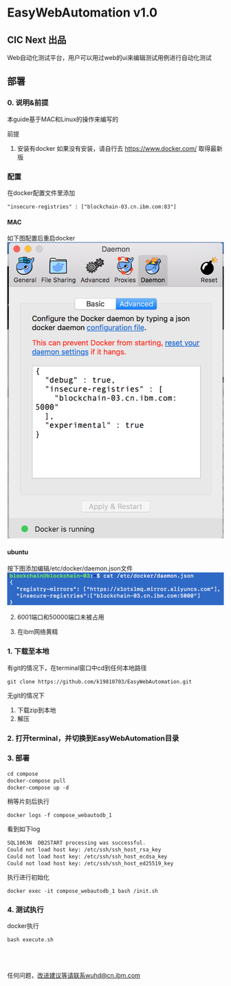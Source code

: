# EasyWebAutomation v1.0
## CIC Next 出品
Web自动化测试平台，用户可以用过web的ui来编辑测试用例进行自动化测试

## 部署

### 0.  说明&前提
本guide基于MAC和Linux的操作来编写的

前提
1.  安装有docker
如果没有安装，请自行去 https://www.docker.com/ 取得最新版
### 配置
在docker配置文件里添加
<pre><code>"insecure-registries" : ["blockchain-03.cn.ibm.com:83"]
</code></pre>
####    MAC
如下图配置后重启docker
![Image text](https://raw.githubusercontent.com/k19810703/myimages/master/dockerregistry1.png)
####    ubuntu
按下图添加编辑/etc/docker/daemon.json文件
![Image text](https://raw.githubusercontent.com/k19810703/myimages/master/dockerregistry2.png)

2.  6001端口和50000端口未被占用

3.  在ibm网络黄精

### 1.  下载至本地
有git的情况下，在terminal窗口中cd到任何本地路径
<pre><code>git clone https://github.com/k19810703/EasyWebAutomation.git
</code></pre>

无git的情况下
1.  下载zip到本地
2.  解压

### 2.  打开terminal，并切换到EasyWebAutomation目录

### 3. 部署
<pre><code>cd compose
docker-compose pull
docker-compose up -d
</code></pre>

稍等片刻后执行
<pre><code>docker logs -f compose_webautodb_1
</code></pre>

看到如下log
<pre><code>SQL1063N  DB2START processing was successful.
Could not load host key: /etc/ssh/ssh_host_rsa_key
Could not load host key: /etc/ssh/ssh_host_ecdsa_key
Could not load host key: /etc/ssh/ssh_host_ed25519_key
</code></pre>

执行进行初始化
<pre><code>docker exec -it compose_webautodb_1 bash /init.sh
</code></pre>

### 4. 测试执行
docker执行
<pre><code>bash execute.sh
</code></pre>


<br><br><br>任何问题，改进建议等请联系wuhd@cn.ibm.com
